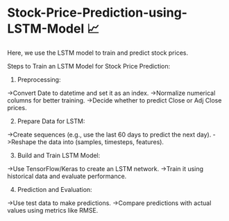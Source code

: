# Stock-Price-Prediction-using-LSTM-Model 📈
Here, we use the LSTM model to train and predict stock prices.

Steps to Train an LSTM Model for Stock Price Prediction:

1. Preprocessing:

->Convert Date to datetime and set it as an index.
->Normalize numerical columns for better training.
->Decide whether to predict Close or Adj Close prices.

2. Prepare Data for LSTM:

->Create sequences (e.g., use the last 60 days to predict the next day).
->Reshape the data into (samples, timesteps, features).

3. Build and Train LSTM Model:

->Use TensorFlow/Keras to create an LSTM network.
->Train it using historical data and evaluate performance.

4. Prediction and Evaluation:

->Use test data to make predictions.
->Compare predictions with actual values using metrics like RMSE.
